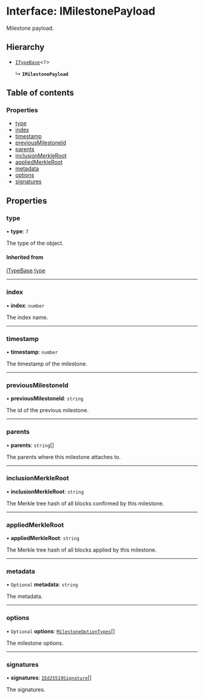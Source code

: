 # Interface: IMilestonePayload

Milestone payload.

## Hierarchy

- [`ITypeBase`](ITypeBase.md)<``7``\>

  ↳ **`IMilestonePayload`**

## Table of contents

### Properties

- [type](IMilestonePayload.md#type)
- [index](IMilestonePayload.md#index)
- [timestamp](IMilestonePayload.md#timestamp)
- [previousMilestoneId](IMilestonePayload.md#previousmilestoneid)
- [parents](IMilestonePayload.md#parents)
- [inclusionMerkleRoot](IMilestonePayload.md#inclusionmerkleroot)
- [appliedMerkleRoot](IMilestonePayload.md#appliedmerkleroot)
- [metadata](IMilestonePayload.md#metadata)
- [options](IMilestonePayload.md#options)
- [signatures](IMilestonePayload.md#signatures)

## Properties

### type

• **type**: ``7``

The type of the object.

#### Inherited from

[ITypeBase](ITypeBase.md).[type](ITypeBase.md#type)

___

### index

• **index**: `number`

The index name.

___

### timestamp

• **timestamp**: `number`

The timestamp of the milestone.

___

### previousMilestoneId

• **previousMilestoneId**: `string`

The id of the previous milestone.

___

### parents

• **parents**: `string`[]

The parents where this milestone attaches to.

___

### inclusionMerkleRoot

• **inclusionMerkleRoot**: `string`

The Merkle tree hash of all blocks confirmed by this milestone.

___

### appliedMerkleRoot

• **appliedMerkleRoot**: `string`

The Merkle tree hash of all blocks applied by this milestone.

___

### metadata

• `Optional` **metadata**: `string`

The metadata.

___

### options

• `Optional` **options**: [`MilestoneOptionTypes`](../api.md#milestoneoptiontypes)[]

The milestone options.

___

### signatures

• **signatures**: [`IEd25519Signature`](IEd25519Signature.md)[]

The signatures.
